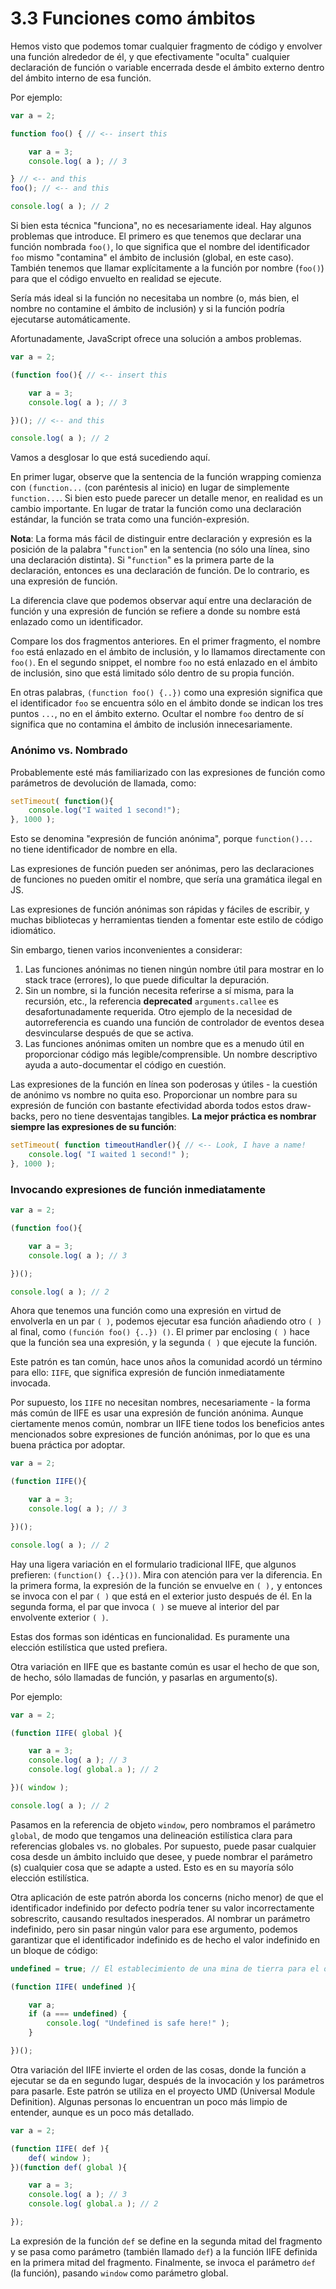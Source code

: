 # 3.3 Funciones como ámbitos

Hemos visto que podemos tomar cualquier fragmento de código y envolver una función alrededor de él, y que efectivamente "oculta" cualquier declaración de función o variable encerrada desde el ámbito externo dentro del ámbito interno de esa función.

Por ejemplo:

```js
var a = 2;

function foo() { // <-- insert this

    var a = 3;
    console.log( a ); // 3

} // <-- and this
foo(); // <-- and this

console.log( a ); // 2
```

Si bien esta técnica "funciona", no es necesariamente ideal. Hay algunos problemas que introduce. El primero es que tenemos que declarar una función nombrada `foo()`, lo que significa que el nombre del identificador `foo` mismo "contamina" el ámbito de inclusión \(global, en este caso\). También tenemos que llamar explícitamente a la función por nombre \(`foo()`\) para que el código envuelto en realidad se ejecute.

Sería más ideal si la función no necesitaba un nombre \(o, más bien, el nombre no contamine el ámbito de inclusión\) y si la función podría ejecutarse automáticamente.

Afortunadamente, JavaScript ofrece una solución a ambos problemas.

```js
var a = 2;

(function foo(){ // <-- insert this

	var a = 3;
	console.log( a ); // 3

})(); // <-- and this

console.log( a ); // 2
```

Vamos a desglosar lo que está sucediendo aquí.

En primer lugar, observe que la sentencia de la función wrapping comienza con `(function...`  \(con paréntesis al inicio\) en lugar de simplemente `function...`. Si bien esto puede parecer un detalle menor, en realidad es un cambio importante. En lugar de tratar la función como una declaración estándar, la función se trata como una función-expresión.

**Nota**: La forma más fácil de distinguir entre declaración y expresión es la posición de la palabra "`function`" en la sentencia \(no sólo una línea, sino una declaración distinta\). Si "`function`" es la primera parte de la declaración, entonces es una declaración de función. De lo contrario, es una expresión de función.

La diferencia clave que podemos observar aquí entre una declaración de función y una expresión de función se refiere a donde su nombre está enlazado como un identificador.

Compare los dos fragmentos anteriores. En el primer fragmento, el nombre `foo` está enlazado en el ámbito de inclusión, y lo llamamos directamente con `foo()`. En el segundo snippet, el nombre `foo` no está enlazado en el ámbito de inclusión, sino que está limitado sólo dentro de su propia función.

En otras palabras, `(function foo() {..})` como una expresión significa que el identificador `foo` se encuentra sólo en el ámbito donde se indican los tres puntos `...`, no en el ámbito externo. Ocultar el nombre `foo` dentro de sí significa que no contamina el ámbito de inclusión innecesariamente.

### Anónimo vs. Nombrado

Probablemente esté más familiarizado con las expresiones de función como parámetros de devolución de llamada, como:

```js
setTimeout( function(){
	console.log("I waited 1 second!");
}, 1000 );
```

Esto se denomina "expresión de función anónima", porque `function()...` no tiene identificador de nombre en ella.

Las expresiones de función pueden ser anónimas, pero las declaraciones de funciones no pueden omitir el nombre, que sería una gramática ilegal en JS.

Las expresiones de función anónimas son rápidas y fáciles de escribir, y muchas bibliotecas y herramientas tienden a fomentar este estilo de código idiomático.

Sin embargo, tienen varios inconvenientes a considerar:

1. Las funciones anónimas no tienen ningún nombre útil para mostrar en lo stack trace \(errores\), lo que puede dificultar la depuración.
2. Sin un nombre, si la función necesita referirse a sí misma, para la recursión, etc., la referencia **deprecated** `arguments.callee` es desafortunadamente requerida. Otro ejemplo de la necesidad de autorreferencia es cuando una función de controlador de eventos desea desvincularse después de que se activa.
3. Las funciones anónimas omiten un nombre que es a menudo útil en proporcionar código más legible/comprensible. Un nombre descriptivo ayuda a auto-documentar el código en cuestión.

Las expresiones de la función en línea son poderosas y útiles - la cuestión de anónimo vs nombre no quita eso. Proporcionar un nombre para su expresión de función con bastante efectividad aborda todos estos draw-backs, pero no tiene desventajas tangibles. **La mejor práctica es nombrar siempre las expresiones de su función**:

```js
setTimeout( function timeoutHandler(){ // <-- Look, I have a name!
	console.log( "I waited 1 second!" );
}, 1000 );
```

### Invocando expresiones de función inmediatamente

```js
var a = 2;

(function foo(){

	var a = 3;
	console.log( a ); // 3

})();

console.log( a ); // 2
```

Ahora que tenemos una función como una expresión en virtud de envolverla en un par `( )`, podemos ejecutar esa función añadiendo otro `( )` al final, como `(función foo() {..}) ()`. El primer par enclosing `( )` hace que la función sea una expresión, y la segunda `( )` que ejecute la función.

Este patrón es tan común, hace unos años la comunidad acordó un término para ello: `IIFE`, que significa expresión de función inmediatamente invocada.

Por supuesto, los `IIFE` no necesitan nombres, necesariamente - la forma más común de IIFE es usar una expresión de función anónima. Aunque ciertamente menos común, nombrar un IIFE tiene todos los beneficios antes mencionados sobre expresiones de función anónimas, por lo que es una buena práctica por adoptar.

```js
var a = 2;

(function IIFE(){

	var a = 3;
	console.log( a ); // 3

})();

console.log( a ); // 2
```

Hay una ligera variación en el formulario tradicional IIFE, que algunos prefieren: `(function() {..}())`. Mira con atención para ver la diferencia. En la primera forma, la expresión de la función se envuelve en `( ),` y entonces se invoca con el par  `( )` que está en el exterior justo después de él. En la segunda forma, el par que invoca `( )` se mueve al interior del par envolvente exterior `( )`.

Estas dos formas son idénticas en funcionalidad. Es puramente una elección estilística que usted prefiera.

Otra variación en IIFE que es bastante común es usar el hecho de que son, de hecho, sólo llamadas de función, y pasarlas en argumento\(s\).

Por ejemplo:

```js
var a = 2;

(function IIFE( global ){

	var a = 3;
	console.log( a ); // 3
	console.log( global.a ); // 2

})( window );

console.log( a ); // 2
```

Pasamos en la referencia de objeto `window`, pero nombramos el parámetro `global`, de modo que tengamos una delineación estilística clara para referencias globales vs. no globales. Por supuesto, puede pasar cualquier cosa desde un ámbito incluido que desee, y puede nombrar el parámetro \(s\) cualquier cosa que se adapte a usted. Esto es en su mayoría sólo elección estilística.

Otra aplicación de este patrón aborda los concerns \(nicho menor\) de que el identificador indefinido por defecto podría tener su valor incorrectamente sobrescrito, causando resultados inesperados. Al nombrar un parámetro indefinido, pero sin pasar ningún valor para ese argumento, podemos garantizar que el identificador indefinido es de hecho el valor indefinido en un bloque de código:

```js
undefined = true; // El establecimiento de una mina de tierra para el otro código! ¡evitarlo!

(function IIFE( undefined ){

	var a;
	if (a === undefined) {
		console.log( "Undefined is safe here!" );
	}

})();
```

Otra variación del IIFE invierte el orden de las cosas, donde la función a ejecutar se da en segundo lugar, después de la invocación y los parámetros para pasarle. Este patrón se utiliza en el proyecto UMD \(Universal Module Definition\). Algunas personas lo encuentran un poco más limpio de entender, aunque es un poco más detallado.

```js
var a = 2;

(function IIFE( def ){
	def( window );
})(function def( global ){

	var a = 3;
	console.log( a ); // 3
	console.log( global.a ); // 2

});
```

La expresión de la función `def` se define en la segunda mitad del fragmento y se pasa como parámetro \(también llamado `def`\) a la función IIFE definida en la primera mitad del fragmento. Finalmente, se invoca el parámetro `def` \(la función\), pasando `window`  como parámetro global.















